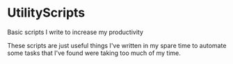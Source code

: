 UtilityScripts
==============

Basic scripts I write to increase my productivity

These scripts are just useful things I've written in my spare time to automate some tasks that I've found were taking too much of my time.
